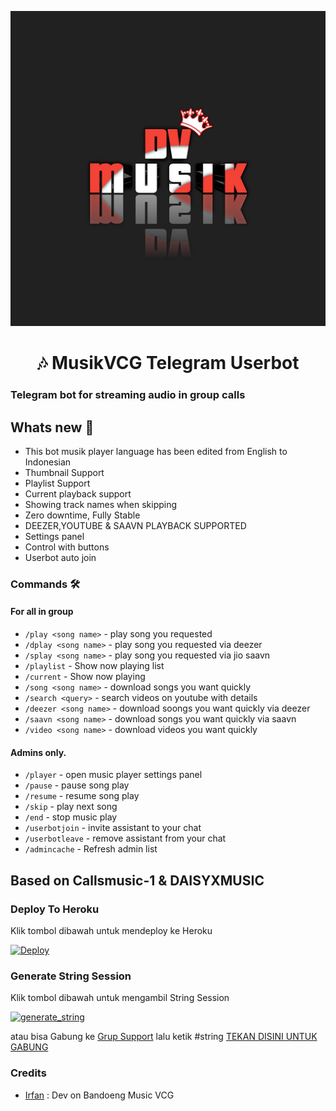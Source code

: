<p align="center">
  <img src="./etc/logo_readme.jpg" alt="MusikVCG logo">
</p>
<h1 align="center">
  <b>🎶 MusikVCG Telegram Userbot</b>
</h1>

### Telegram bot for streaming audio in group calls

<h2> Whats new 📢 </h2>

- This bot musik player language has been edited from English to Indonesian
- Thumbnail Support
- Playlist Support
- Current playback support
- Showing track names when skipping
- Zero downtime, Fully Stable
- DEEZER,YOUTUBE & SAAVN PLAYBACK SUPPORTED
- Settings panel
- Control with buttons
- Userbot auto join

### Commands 🛠
#### For all in group

- `/play <song name>` - play song you requested
- `/dplay <song name>` - play song you requested via deezer
- `/splay <song name>` - play song you requested via jio saavn
- `/playlist` - Show now playing list
- `/current` - Show now playing
- `/song <song name>` - download songs you want quickly
- `/search <query>` - search videos on youtube with details
- `/deezer <song name>` - download soongs you want quickly via deezer
- `/saavn <song name>` - download songs you want quickly via saavn
- `/video <song name>` - download videos you want quickly

#### Admins only.
- `/player` - open music player settings panel
- `/pause` - pause song play
- `/resume` - resume song play
- `/skip` - play next song
- `/end` - stop music play
- `/userbotjoin` - invite assistant to your chat
- `/userbotleave` - remove assistant from your chat
- `/admincache` - Refresh admin list

## Based on Callsmusic-1 & DAISYXMUSIC

### Deploy To Heroku</h4>
Klik tombol dibawah untuk mendeploy ke Heroku

[![Deploy](https://www.herokucdn.com/deploy/button.svg)](https://heroku.com/deploy?template=https://github.com/CollinFowel/MusikVCG)

### Generate String Session
Klik tombol dibawah untuk mengambil String Session

<a href="https://replit.com/@CollinFowel/StringSessionPyrogram#main.py"><img src="https://img.shields.io/badge/run-string__session.py-blue?style=for-the-badge&logo=repl.it" alt="generate_string" /></a>

atau bisa Gabung ke [Grup Support](https://t.me/dvgrup) lalu ketik #string [TEKAN DISINI UNTUK GABUNG](https://t.me/dvgrup)

### Credits
- [Irfan](https://github.com/dasardadu3) : Dev on Bandoeng Music VCG











